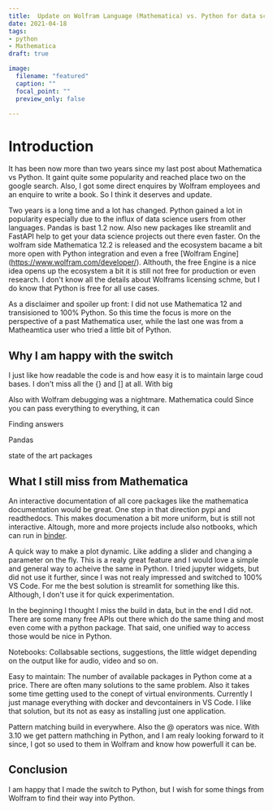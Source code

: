 ```yaml
---
title:  Update on Wolfram Language (Mathematica) vs. Python for data science projects
date: 2021-04-18
tags:
- python
- Mathematica
draft: true

image:
  filename: "featured"
  caption: ""
  focal_point: ""
  preview_only: false

---
```


# Introduction

It has been now more than two years since my last post about Mathematica vs Python. It gaint quite some popularity and reached place two on the google search. Also, I got some direct enquires by Wolfram employees and an enquire to write a book. So I think it deserves and update.

Two years is a long time and a lot has changed. Python gained a lot in popularity especially due to the influx of data science users from other languages. Pandas is bast 1.2 now.  Also new packages like streamlit and FastAPI help to get your data science projects out there even faster. On the wolfram side Mathematica 12.2 is released and the ecosystem bacame a bit more open with Python integration and even a free [Wolfram Engine] (https://www.wolfram.com/developer/). Althouth, the free Engine is a nice idea opens up the ecosystem a bit it is still not free for production or even research. I don't know all the details about Wolframs licensing schme, but I do know that Python is free for all use cases.

As a disclaimer and spoiler up front: I did not use Mathematica 12 and transisioned to 100% Python. So this time the focus is more on the perspective of a past Mathematica user, while the last one was from a Matheamtica user who tried a little bit of Python.

## Why I am happy with the switch

I just like how readable the code is and how easy it is to maintain large coud bases. I don't miss all the {} and [] at all. With big

Also with Wolfram debugging was a nightmare. Mathematica could
Since you can pass everything to everything, it can

Finding answers

Pandas

state of the art packages


## What I still miss from Mathematica

An interactive documentation of all core packages like the mathematica documentation would be great. One step in that direction pypi and readthedocs. This makes documenation a bit more uniform, but is still not interactive. Altough, more and more projects include also notbooks, which can run in [binder](http://mybinder.org).

A quick way to make a plot dynamic. Like adding a slider and changing a parameter on the fly. This is a realy great feature and I would love a simple and general way to acheive the same in Python. I tried jupyter widgets, but did not use it further, since I was not realy impressed and switched to 100% VS Code. For me the best solution is streamlit for something like this. Although, I don't use it for quick experimentation.

In the beginning I thought I miss the build in data, but in the end I did not. There are some many free APIs out there which do the same thing and most even come with a python package. That said, one unified way to access those would be nice in Python.


Notebooks: Collabsable sections, suggestions, the little widget depending on the output like for audio, video and so on.

Easy to maintain: The number of available packages in Python come at a price. There are often many solutions to the same problem. Also it takes some time getting used to the conept of virtual environments. Currently I just manage everything with docker and devcontainers in VS Code. I like that solution, but its not as easy as installing just one application.

Pattern matching build in everywhere. Also the @ operators was nice.
With 3.10 we get pattern mathching in Python, and I am realy looking forward to it since, I got so used to them in Wolfram and know how powerfull it can be.

## Conclusion

I am happy that I made the switch to Python, but I wish for some things from Wolfram to find their way into Python.